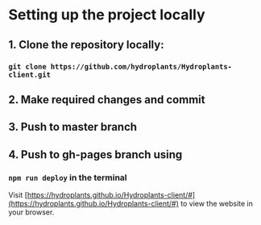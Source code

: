 # Setting up the project locally

## 1. Clone the repository locally:
### `git clone https://github.com/hydroplants/Hydroplants-client.git`

## 2. Make required changes and commit

## 3. Push to master branch

## 4. Push to gh-pages branch using
### `npm run deploy` in the terminal

Visit [https://hydroplants.github.io/Hydroplants-client/#](https://hydroplants.github.io/Hydroplants-client/#) to view the website in your browser.